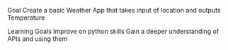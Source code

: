 Goal
Create a basic Weather App that takes input of location and outputs Temperature

Learning Goals
Improve on python skills
Gain a deeper understanding of APIs and using them 
